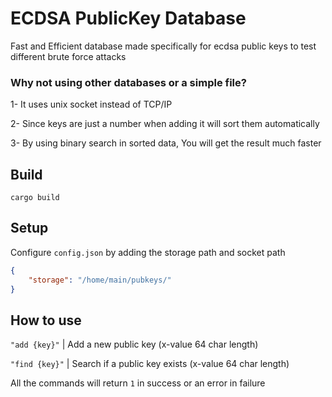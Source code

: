 # ECDSA PublicKey Database

Fast and Efficient database made specifically for ecdsa public keys to test different brute force attacks


### Why not using other databases or a simple file?

1- It uses unix socket instead of TCP/IP

2- Since keys are just a number when adding it will sort them automatically

3- By using binary search in sorted data, You will get the result much faster

## Build

```
cargo build
```

## Setup

Configure `config.json` by adding the storage path and socket path

```json
{
    "storage": "/home/main/pubkeys/"
}
```

## How to use

`"add {key}"` | Add a new public key (x-value 64 char length)

`"find {key}"` | Search if a public key exists (x-value 64 char length)

All the commands will return `1` in success or an error in failure
